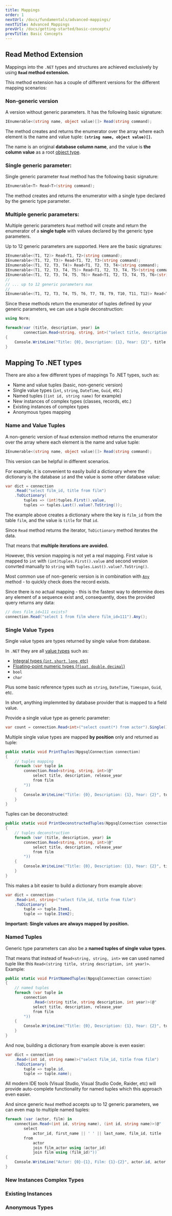 ```yaml
---
title: Mappings
order: 1
nextUrl: /docs/fundamentals/advanced-mappings/
nextTitle: Advanced Mappings
prevUrl: /docs/getting-started/basic-concepts/
prevTitle: Basic Concepts
---
```


## Read Method Extension

Mappings into the `.NET` types and structures are achieved exclusively by using **`Read` method extension.**

This method extension has a couple of different versions for the different mapping scenarios:

### Non-generic version

A version without generic parameters. It has the following basic signature: 

```csharp
IEnumerable<(string name, object value)[]> Read(string command);
```

The method creates and returns the enumerator over the array where each element is the name and value tuple: **`(string name, object value)[]`.**

The name is an original **database column name**, and the value is **the column value** as a root [object type](https://learn.microsoft.com/en-us/dotnet/api/system.object?view=net-7.0).

### Single generic parameter: 

Single generic parameter `Read` method has the following basic signature: 

```csharp
IEnumerable<T> Read<T>(string command);
```

The method creates and returns the enumerator with a single type declared by the generic type parameter.

### Multiple generic parameters: 
  
Multiple generic parameters `Read` method will create and return the enumerator of a **single tuple** with values declared by the generic type parameters.

Up to 12 generic parameters are supported. Here are the basic signatures:

```csharp
IEnumerable<(T1, T2)> Read<T1, T2>(string command);
IEnumerable<(T1, T2, T3)> Read<T1, T2, T3>(string command);
IEnumerable<(T1, T2, T3, T4)> Read<T1, T2, T3, T4>(string command);
IEnumerable<(T1, T2, T3, T4, T5)> Read<T1, T2, T3, T4, T5>(string command);
IEnumerable<(T1, T2, T3, T4, T5, T6)> Read<T1, T2, T3, T4, T5, T6>(string command);
//
// ... up to 12 generic parameters max
//
IEnumerable<(T1, T2, T3, T4, T5, T6, T7, T8, T9, T10, T11, T12)> Read<T1, T2, T3, T4, T5, T6, T7, T8, T9, T10, T11, T12>(string command);
```

Since these methods return the enumerator of tuples defined by your generic parameters, we can use a tuple deconstruction:

```csharp
using Norm;

foreach(var (title, description, year) in 
        connection.Read<string, string, int>("select title, description, release_year from film"))
{
    Console.WriteLine("Title: {0}, Description: {1}, Year: {2}", title, description, year)
}
```

## Mapping To .NET types

There are also a few different types of mappings To .NET types, such as:

- Name and value tuples (basic, non-generic version)
- Single value types (`int`, `string`, `DateTime`, `Guid`, etc.)
- Named tuples (`(int id, string name)` for example)
- New instances of complex types (classes, records, etc.)
- Existing instances of complex types 
- Anonymous types mapping

### Name and Value Tuples

A non-generic version of `Read` extension method returns the enumerator over the array where each element is the name and value tuple:

```csharp
IEnumerable<(string name, object value)[]> Read(string command);
```

This version can be helpful in different scenarios. 

For example, it is convenient to easily build a dictionary where the dictionary is the database `id` and the value is some other database value:

```csharp
var dict = connection
    .Read("select film_id, title from film")
    .ToDictionary(
        tuples => (int)tuples.First().value,
        tuples => tuples.Last().value?.ToString());
```

The example above creates a dictionary where the key is `film_id` from the table `film`, and the value is `title` for that `id`.

Since `Read` method returns the iterator, `ToDictionary` method iterates the data. 

That means that **multiple iterations are avoided.**

However, this version mapping is not yet a real mapping. First value is mapped to `int` with `(int)tuples.First().value` and second version convrted manually to `string` with `tuples.Last().value?.ToString()`.

Most common use of non-generic version is in combination with [`Any`](https://learn.microsoft.com/en-us/dotnet/api/system.linq.enumerable.any) method - to quickly check does the record exists.

Since there is no actual mapping - this is the fastest way to determine does any element of a sequence exist and, consequently, does the provided query returns any data:

```csharp
// does film_id=111 exists?
connection.Read("select 1 from film where film_id=111").Any();
```

### Single Value Types

Single value types are types returned by single value from database. 

In `.NET` they are all [value types](https://learn.microsoft.com/en-us/dotnet/csharp/language-reference/builtin-types/value-types) such as:
- [Integral types (`int`, `short`, `long`, etc)](https://learn.microsoft.com/en-us/dotnet/csharp/language-reference/builtin-types/integral-numeric-types)
- [Floating-point numeric types (`float`, `double`, `decimal`)](https://learn.microsoft.com/en-us/dotnet/csharp/language-reference/builtin-types/floating-point-numeric-types)
- `bool`
- `char`

Plus some basic reference types such as `string`, `DateTime`, `Timespan`, `Guid`, etc.

In short, anything implemnted by database provider that is mapped to a field value.

Provide a single value type as generic parameter:

```csharp
var count = connection.Read<int>("select count(*) from actor").Single();
```

Multiple single value types are mapped **by position** only and returned as tuple:

```csharp
public static void PrintTuples(NpgsqlConnection connection)
{
    // tuples mapping
    foreach (var tuple in 
        connection.Read<string, string, int>(@"
            select title, description, release_year 
            from film
        "))
    {
        Console.WriteLine("Title: {0}, Description: {1}, Year: {2}", tuple.Item1, tuple.Item2, tuple.Item3);
    }
}
```

Tuples can be deconstructed:

```csharp
public static void PrintDeconstructedTuples(NpgsqlConnection connection)
{
    // tuples deconstruction
    foreach (var (title, description, year) in 
        connection.Read<string, string, int>(@"
            select title, description, release_year 
            from film
        "))
    {
        Console.WriteLine("Title: {0}, Description: {1}, Year: {2}", title, description, year);
    }
}
```

This makes a bit easier to build a dictionary from example above:

```csharp
var dict = connection
    .Read<int, string>("select film_id, title from film")
    .ToDictionary(
        tuple => tuple.Item1,
        tuple => tuple.Item2);
```

**Important:** 
**Single values are always mapped by position.**

### Named Tuples

Generic type parameters can also be a **named tuples of single value types**.

That means that instead of `Read<string, string, int>` we can used named tuple like this `Read<(string title, string description, int year)>`. Example:

```csharp
public static void PrintNamedTuples(NpgsqlConnection connection)
{
    // named tuples
    foreach (var tuple in
        connection
            .Read<(string title, string description, int year)>(@"
            select title, description, release_year 
            from film
        "))
    {
        Console.WriteLine("Title: {0}, Description: {1}, Year: {2}", tuple.title, tuple.description, tuple.year);
    }
}
```

And now, building a dictionary from example above is even easier:

```csharp
var dict = connection
    .Read<(int id, string name)>("select film_id, title from film")
    .ToDictionary(
        tuple => tuple.id,
        tuple => tuple.name);
```

All modern IDE tools (Visual Studio, Visual Studio Code, Raider, etc) will provide auto-complete functionality for named tuples which this approach even easier.

And since generic `Read` method accepts up to 12 generic parameters, we can even map to multiple named tuples:

```csharp
foreach (var (actor, film) in
    connection.Read<(int id, string name), (int id, string name)>(@"
        select 
            actor_id, first_name || ' ' || last_name, film_id, title
        from 
            actor
            join film_actor using (actor_id)
            join film using (film_id)"))
{
    Console.WriteLine("Actor: {0}-{1}, Film: {1}-{2}", actor.id, actor.name, film.id, film.name);
}
```

### New Instances Complex Types

### Existing Instances 

### Anonymous Types